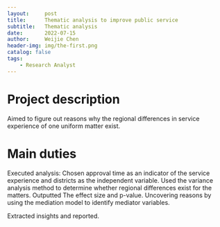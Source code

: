 ```yaml
---
layout:     post
title:      Thematic analysis to improve public service
subtitle:   Thematic analysis
date:       2022-07-15
author:     Weijie Chen
header-img: img/the-first.png
catalog: false
tags:
    - Research Analyst
---
```

# Project description

Aimed to figure out reasons why the regional differences in service experience of one uniform matter exist.

# Main duties

Executed analysis: Chosen approval time as an indicator of the service experience and districts as the independent variable. Used the variance analysis method to determine whether regional differences exist for the matters. Outputted The effect size and p-value. Uncovering reasons by using the mediation model to identify mediator variables.

Extracted insights and reported.
